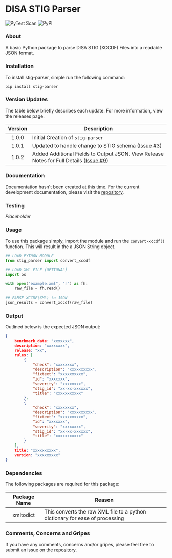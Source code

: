 # DISA STIG Parser

![PyTest Scan](https://github.com/pkeech/stig_parser/actions/workflows/pytest-package.yml/badge.svg) ![PyPI](https://img.shields.io/pypi/v/stig-parser)
### About
A basic Python package to parse DISA STIG (XCCDF) Files into a readable JSON format.

### Installation
To install stig-parser, simple run the following command:

`pip install stig-parser`

### Version Updates
The table below briefly describes each update. For more information, view the releases page.

| Version | Description |
| :---: | --- | 
| 1.0.0 | Initial Creation of `stig-parser` |
| 1.0.1 | Updated to handle change to STIG schema ([Issue #3](/../../issues/3)) |
| 1.0.2 | Added Additional Fields to Output JSON. View Release Notes for Full Details ([Issue #9](/../../issues/9))|

### Documentation

Documentation hasn't been created at this time. For the current development documentation, please visit the [repository](https://github.com/pkeech/stig_parser).

### Testing 
_Placeholder_

### Usage

To use this package simply, import the module and run the `convert-xccdf()` function. This will result in the a JSON String object. 

``` python
## LOAD PYTHON MODULE
from stig_parser import convert_xccdf

## LOAD XML FILE (OPTIONAL)
import os

with open("example.xml", "r") as fh:
    raw_file = fh.read()

## PARSE XCCDF(XML) to JSON
json_results = convert_xccdf(raw_file)

```

### Output

Outlined below is the expected JSON output:

``` json
{
    benchmark_date: "xxxxxxx",
    description: "xxxxxxxx",
    release: "xx",
    rules: [
        {
            "check": "xxxxxxxx", 
            "description": "xxxxxxxxxx", 
            "fixtext": "xxxxxxxxxx", 
            "id": "xxxxxxx", 
            "severity": "xxxxxxxx", 
            "stig_id": "xx-xx-xxxxxx", 
            "title": "xxxxxxxxxxx"
        },
        {
            "check": "xxxxxxxx", 
            "description": "xxxxxxxxxx", 
            "fixtext": "xxxxxxxxxx", 
            "id": "xxxxxxx", 
            "severity": "xxxxxxxx", 
            "stig_id": "xx-xx-xxxxxx", 
            "title": "xxxxxxxxxxx"
        }
    ],
    title: "xxxxxxxxxx",
    version: "xxxxxxxxx"
}
```


### Dependencies

The following packages are required for this package:

| Package Name | Reason |
| :---: | --- |
| xmltodict | This converts the raw XML file to a python dictionary for ease of processing |

### Comments, Concerns and Gripes

If you have any comments, concerns and/or gripes, please feel free to submit an issue on the [repository](https://github.com/pkeech/stig_parser).